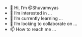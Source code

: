 - 👋 Hi, I’m @Shuvamvyas
- 👀 I’m interested in ...
- 🌱 I’m currently learning ...
- 💞️ I’m looking to collaborate on ...
- 📫 How to reach me ...

<!---
Shuvamvyas/Shuvamvyas is a ✨ special ✨ repository because its `README.md` (this file) appears on your GitHub profile.
You can click the Preview link to take a look at your changes.
--->
